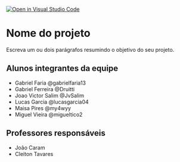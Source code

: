 [![Open in Visual Studio Code](https://classroom.github.com/assets/open-in-vscode-718a45dd9cf7e7f842a935f5ebbe5719a5e09af4491e668f4dbf3b35d5cca122.svg)](https://classroom.github.com/online_ide?assignment_repo_id=12207125&assignment_repo_type=AssignmentRepo)
# Nome do projeto
Escreva um ou dois parágrafos resumindo o objetivo do seu projeto.

## Alunos integrantes da equipe

* Gabriel Faria @gabrielfaria13
* Gabriel Ferreira @Druitti
* Joao Victor Salim @JvSalim
* Lucas Garcia @lucasgarcia04
* Maisa Pires @my4wyy
* Miguel Vieira @migueltico2

## Professores responsáveis

* João Caram
* Cleiton Tavares

